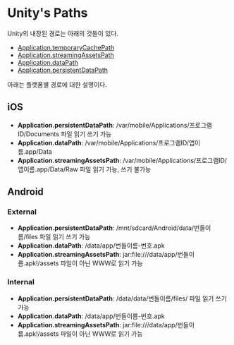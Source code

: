 Unity's Paths
=============

Unity의 내장된 경로는 아래의 것들이 있다.  

* [Application.temporaryCachePath](http://docs.unity3d.com/ScriptReference/Application-temporaryCachePath.html)
* [Application.streamingAssetsPath](http://docs.unity3d.com/ScriptReference/Application-streamingAssetsPath.html)
* [Application.dataPath](http://docs.unity3d.com/ScriptReference/Application-dataPath.html)
* [Application.persistentDataPath](http://docs.unity3d.com/ScriptReference/Application-persistentDataPath.html)


아래는 플랫폼별 경로에 대한 설명이다. 

iOS
---

* **Application.persistentDataPath**: /var/mobile/Applications/프로그램ID/Documents 
파일 읽기 쓰기 가능 
* **Application.dataPath**: /var/mobile/Applications/프로그램ID/앱이름.app/Data 
* **Application.streamingAssetsPath**: /var/mobile/Applications/프로그램ID/앱이름.app/Data/Raw 
파일 읽기 가능, 쓰기 불가능 


Android
-------

### External

* **Application.persistentDataPath**: /mnt/sdcard/Android/data/번들이름/files 
파일 읽기 쓰기 가능 
* **Application.dataPath**: /data/app/번들이름-번호.apk 
* **Application.streamingAssetsPath**: jar:file:///data/app/번들이름.apk!/assets 
파일이 아닌 WWW로 읽기 가능 

### Internal

* **Application.persistentDataPath**: /data/data/번들이름/files/ 
파일 읽기 쓰기 가능 
* **Application.dataPath**: /data/app/번들이름-번호.apk 
* **Application.streamingAssetsPath**: jar:file:///data/app/번들이름.apk!/assets 
파일이 아닌 WWW로 읽기 가능 

